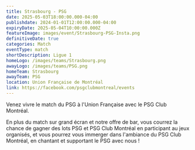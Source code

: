 ```yaml
---
title: Strasbourg - PSG
date: 2025-05-03T18:00:00.000-04:00
publishdate: 2024-01-01T12:00:00.000-04:00
expiryDate: 2025-05-04T10:00:00.000Z
featureImage: images/event/Strasbourg-PSG-Insta.png
definitiveDate: true
categories: Match
eventType: match
shortDescription: Ligue 1
homeLogo: /images/teams/Strasbourg.png
awayLogo: /images/teams/PSG.png
homeTeam: Strasbourg
awayTeam: PSG
location: Union Française de Montréal
link: https://facebook.com/psgclubmontreal/events
---
```


Venez vivre le match du PSG à l'Union Française avec le PSG Club Montréal.

En plus du match sur grand écran et notre offre de bar, vous courrez la chance de gagner des lots PSG et PSG Club Montréal en participant au jeux organisés, et vous pourrez vous immerger dans l'ambiance du PSG Club Montréal, en chantant et supportant le PSG avec nous !
